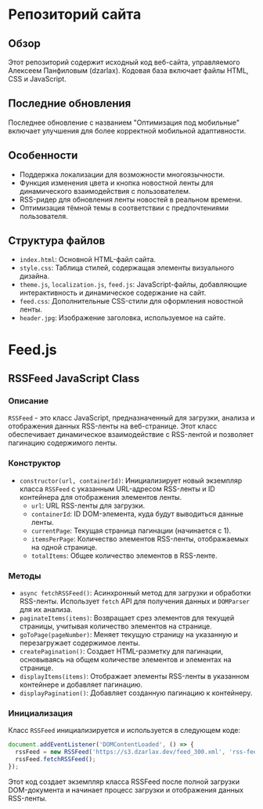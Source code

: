 # Репозиторий сайта

## Обзор
Этот репозиторий содержит исходный код веб-сайта, управляемого Алексеем Панфиловым (dzarlax). Кодовая база включает файлы HTML, CSS и JavaScript.

## Последние обновления
Последнее обновление с названием "Оптимизация под мобильные" включает улучшения для более корректной мобильной адаптивности.

## Особенности
- Поддержка локализации для возможности многоязычности.
- Функция изменения цвета и кнопка новостной ленты для динамического взаимодействия с пользователем.
- RSS-ридер для обновления ленты новостей в реальном времени.
- Оптимизация тёмной темы в соответствии с предпочтениями пользователя.

## Структура файлов
- `index.html`: Основной HTML-файл сайта.
- `style.css`: Таблица стилей, содержащая элементы визуального дизайна.
- `theme.js`, `localization.js`, `feed.js`: JavaScript-файлы, добавляющие интерактивность и динамическое содержание на сайт.
- `feed.css`: Дополнительные CSS-стили для оформления новостной ленты.
- `header.jpg`: Изображение заголовка, используемое на сайте.

# Feed.js
## RSSFeed JavaScript Class

### Описание
`RSSFeed` - это класс JavaScript, предназначенный для загрузки, анализа и отображения данных RSS-ленты на веб-странице. Этот класс обеспечивает динамическое взаимодействие с RSS-лентой и позволяет пагинацию содержимого ленты.

### Конструктор
- `constructor(url, containerId)`: Инициализирует новый экземпляр класса `RSSFeed` с указанным URL-адресом RSS-ленты и ID контейнера для отображения элементов ленты.
  - `url`: URL RSS-ленты для загрузки.
  - `containerId`: ID DOM-элемента, куда будут выводиться данные ленты.
  - `currentPage`: Текущая страница пагинации (начинается с 1).
  - `itemsPerPage`: Количество элементов RSS-ленты, отображаемых на одной странице.
  - `totalItems`: Общее количество элементов в RSS-ленте.

### Методы
- `async fetchRSSFeed()`: Асинхронный метод для загрузки и обработки RSS-ленты. Использует `fetch` API для получения данных и `DOMParser` для их анализа.
- `paginateItems(items)`: Возвращает срез элементов для текущей страницы, учитывая количество элементов на странице.
- `goToPage(pageNumber)`: Меняет текущую страницу на указанную и перезагружает содержимое ленты.
- `createPagination()`: Создает HTML-разметку для пагинации, основываясь на общем количестве элементов и элементах на странице.
- `displayItems(items)`: Отображает элементы RSS-ленты в указанном контейнере и добавляет пагинацию.
- `displayPagination()`: Добавляет созданную пагинацию к контейнеру.

### Инициализация
Класс `RSSFeed` инициализируется и используется в следующем коде:
```javascript
document.addEventListener('DOMContentLoaded', () => {
  rssFeed = new RSSFeed('https://s3.dzarlax.dev/feed_300.xml', 'rss-feed');
  rssFeed.fetchRSSFeed();
});
```

Этот код создает экземпляр класса RSSFeed после полной загрузки DOM-документа и начинает процесс загрузки и отображения данных RSS-ленты.

